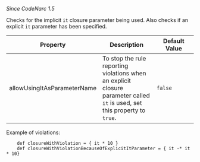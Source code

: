 *Since CodeNarc 1.5*

Checks for the implicit `it` closure parameter being used. Also checks
if an explicit `it` parameter has been specified.

<table>
<colgroup>
<col style="width: 40%" />
<col style="width: 33%" />
<col style="width: 25%" />
</colgroup>
<thead>
<tr>
<th>Property</th>
<th>Description</th>
<th>Default Value</th>
</tr>
</thead>
<tbody>
<tr>
<td>allowUsingItAsParameterName</td>
<td>To stop the rule reporting violations when an explicit closure
parameter called <code>it</code> is used, set this property to
<code>true</code>.</td>
<td><code>false</code></td>
</tr>
</tbody>
</table>

Example of violations:

        def closureWithViolation = { it * 10 }
        def closureWithViolationBecauseOfExplicitItParameter = { it -* it * 10}
